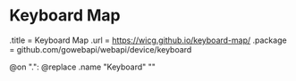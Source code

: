 # Keyboard Map

.title = Keyboard Map
.url = <https://wicg.github.io/keyboard-map/>
.package = github.com/gowebapi/webapi/device/keyboard

@on ".": @replace .name "Keyboard" ""

